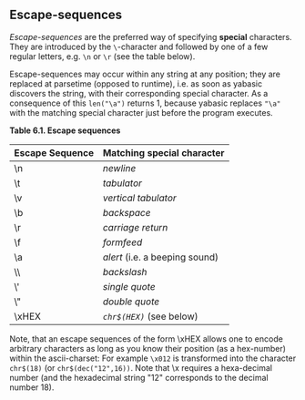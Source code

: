 ## Escape-sequences

*Escape-sequences* are the preferred way of specifying **special** characters. They are introduced by the ```\```-character and followed by one of a few regular letters, e.g. ```\n``` or ```\r``` (see the table below).

Escape-sequences may occur within any string at any position; they are replaced at parsetime (opposed to runtime), i.e. as soon as yabasic discovers the string, with their corresponding special character. As a consequence of this ```len("\a")``` returns 1, because yabasic replaces ```"\a"``` with the matching special character just before the program executes.

**Table 6.1. Escape sequences**

| Escape Sequence | Matching special character     |
| --------------- | ------------------------------ |
| \n              | *newline*                      |
| \t              | *tabulator*                    |
| \v              | *vertical tabulator*           |
| \b              | *backspace*                    |
| \r              | *carriage return*              |
| \f              | *formfeed*                     |
| \a              | *alert* (i.e. a beeping sound) |
| \\\             | *backslash*                    |
| \\'             | *single quote*                |
| \\"             | *double quote*                |
| \\xHEX          | *```chr$(HEX)```* (see below)                |

Note, that an escape sequences of the form \xHEX allows one to encode arbitrary characters as long as you know their position (as a hex-number) within the ascii-charset: For example ```\x012``` is transformed into the character ```chr$(18)``` (or ```chr$(dec("12",16))```. Note that \x requires a hexa-decimal number (and the hexadecimal string "12" corresponds to the decimal number 18).

